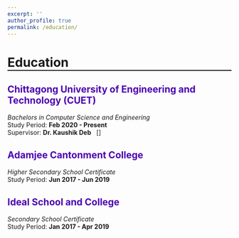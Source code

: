 ```yaml
---
excerpt: ''
author_profile: true
permalink: /education/
---
```


<head>
<title>Font Awesome Icons</title>
<meta name="viewport" content="width=device-width, initial-scale=1">
<link rel="stylesheet" href="https://cdnjs.cloudflare.com/ajax/libs/font-awesome/4.7.0/css/font-awesome.min.css">
</head>


<h1 style="border-bottom: 2px solid;">Education</h1>


<h2 style="color: #4c00b0;">Chittagong University of Engineering and Technology (CUET)</h2>

_Bachelors in Computer Science and Engineering_  
Study Period: <b>Feb 2020 - Present</b>  
Supervisor: <span style="font-weight: bold">Dr. Kaushik Deb</span>&nbsp;&nbsp; [<a href="https://scholar.google.com/citations?user=du_bCPIAAAAJ&hl=en" target="_blank"><i class="ai ai-google-scholar" style= "color:blue;"></i></a>]
  

<h2 style="color: #4c00b0;">Adamjee Cantonment College</h2>

_Higher Secondary School Certificate_  
Study Period: <b>Jun 2017 - Jun 2019</b>  

  

<h2 style="color: #4c00b0;">Ideal School and College</h2>

_Secondary School Certificate_  
Study Period: <b>Jan 2017 - Apr 2019</b>  

